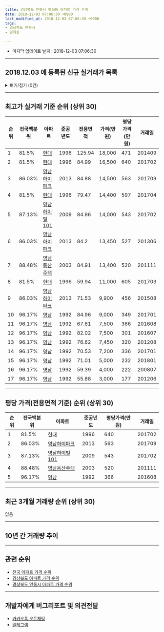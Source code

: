 ```yaml
---
title: 경상북도 안동시 평화동 아파트 가격 순위
date: 2018-12-03 07:06:30 +0900
last_modified_at: 2018-12-03 07:06:30 +0900
tags:
- 경상북도 안동시
- 평화동

---
```


* 마지막 업데이트 날짜 : 2018-12-03 07:06:30

---

## 2018.12.03 에 등록된 신규 실거래가 목록

<details>
<summary>펴기/접기 (0건)</summary>
<div markdown="1">

|아파트|전국백분위|준공년도|전용면적|가격(만원)|평당가격(만원)|거래일|
|---|---|---|---|---|---|---|
|없음|||||||


</div>
</details>

---

## 최고가 실거래 기준 순위 (상위 30)


|순위|전국백분위|아파트|준공년도|전용면적|가격(만원)|평당가격(만원)|거래일|
|---|---|---|---|---|---|---|---|
|1|81.5%|[현대](https://search.naver.com/search.naver?query=%EA%B2%BD%EC%83%81%EB%B6%81%EB%8F%84+%EC%95%88%EB%8F%99%EC%8B%9C+%ED%8F%89%ED%99%94%EB%8F%99+%ED%98%84%EB%8C%80)|1996|125.94|18,000|471|201409|
|2|81.5%|[현대](https://search.naver.com/search.naver?query=%EA%B2%BD%EC%83%81%EB%B6%81%EB%8F%84+%EC%95%88%EB%8F%99%EC%8B%9C+%ED%8F%89%ED%99%94%EB%8F%99+%ED%98%84%EB%8C%80)|1996|84.99|16,500|640|201702|
|3|86.03%|[영남하이파크](https://search.naver.com/search.naver?query=%EA%B2%BD%EC%83%81%EB%B6%81%EB%8F%84+%EC%95%88%EB%8F%99%EC%8B%9C+%ED%8F%89%ED%99%94%EB%8F%99+%EC%98%81%EB%82%A8%ED%95%98%EC%9D%B4%ED%8C%8C%ED%81%AC)|2013|84.88|14,500|563|201709|
|4|81.5%|[현대](https://search.naver.com/search.naver?query=%EA%B2%BD%EC%83%81%EB%B6%81%EB%8F%84+%EC%95%88%EB%8F%99%EC%8B%9C+%ED%8F%89%ED%99%94%EB%8F%99+%ED%98%84%EB%8C%80)|1996|79.47|14,400|597|201704|
|5|87.13%|[영남하이빌101](https://search.naver.com/search.naver?query=%EA%B2%BD%EC%83%81%EB%B6%81%EB%8F%84+%EC%95%88%EB%8F%99%EC%8B%9C+%ED%8F%89%ED%99%94%EB%8F%99+%EC%98%81%EB%82%A8%ED%95%98%EC%9D%B4%EB%B9%8C101)|2009|84.96|14,000|543|201702|
|6|86.03%|[영남하이파크](https://search.naver.com/search.naver?query=%EA%B2%BD%EC%83%81%EB%B6%81%EB%8F%84+%EC%95%88%EB%8F%99%EC%8B%9C+%ED%8F%89%ED%99%94%EB%8F%99+%EC%98%81%EB%82%A8%ED%95%98%EC%9D%B4%ED%8C%8C%ED%81%AC)|2013|84.2|13,450|527|201306|
|7|88.48%|[영남동산주택](https://search.naver.com/search.naver?query=%EA%B2%BD%EC%83%81%EB%B6%81%EB%8F%84+%EC%95%88%EB%8F%99%EC%8B%9C+%ED%8F%89%ED%99%94%EB%8F%99+%EC%98%81%EB%82%A8%EB%8F%99%EC%82%B0%EC%A3%BC%ED%83%9D)|2003|84.91|13,400|520|201111|
|8|81.5%|[현대](https://search.naver.com/search.naver?query=%EA%B2%BD%EC%83%81%EB%B6%81%EB%8F%84+%EC%95%88%EB%8F%99%EC%8B%9C+%ED%8F%89%ED%99%94%EB%8F%99+%ED%98%84%EB%8C%80)|1996|59.94|11,000|605|201703|
|9|86.03%|[영남하이파크](https://search.naver.com/search.naver?query=%EA%B2%BD%EC%83%81%EB%B6%81%EB%8F%84+%EC%95%88%EB%8F%99%EC%8B%9C+%ED%8F%89%ED%99%94%EB%8F%99+%EC%98%81%EB%82%A8%ED%95%98%EC%9D%B4%ED%8C%8C%ED%81%AC)|2013|71.53|9,900|456|201508|
|10|96.17%|[영남](https://search.naver.com/search.naver?query=%EA%B2%BD%EC%83%81%EB%B6%81%EB%8F%84+%EC%95%88%EB%8F%99%EC%8B%9C+%ED%8F%89%ED%99%94%EB%8F%99+%EC%98%81%EB%82%A8)|1992|84.96|9,000|349|201701|
|11|96.17%|[영남](https://search.naver.com/search.naver?query=%EA%B2%BD%EC%83%81%EB%B6%81%EB%8F%84+%EC%95%88%EB%8F%99%EC%8B%9C+%ED%8F%89%ED%99%94%EB%8F%99+%EC%98%81%EB%82%A8)|1992|67.61|7,500|366|201608|
|12|96.17%|[영남](https://search.naver.com/search.naver?query=%EA%B2%BD%EC%83%81%EB%B6%81%EB%8F%84+%EC%95%88%EB%8F%99%EC%8B%9C+%ED%8F%89%ED%99%94%EB%8F%99+%EC%98%81%EB%82%A8)|1992|82.02|7,500|301|201607|
|13|96.17%|[영남](https://search.naver.com/search.naver?query=%EA%B2%BD%EC%83%81%EB%B6%81%EB%8F%84+%EC%95%88%EB%8F%99%EC%8B%9C+%ED%8F%89%ED%99%94%EB%8F%99+%EC%98%81%EB%82%A8)|1992|76.62|7,450|320|201208|
|14|96.17%|[영남](https://search.naver.com/search.naver?query=%EA%B2%BD%EC%83%81%EB%B6%81%EB%8F%84+%EC%95%88%EB%8F%99%EC%8B%9C+%ED%8F%89%ED%99%94%EB%8F%99+%EC%98%81%EB%82%A8)|1992|70.53|7,200|336|201701|
|15|96.17%|[영남](https://search.naver.com/search.naver?query=%EA%B2%BD%EC%83%81%EB%B6%81%EB%8F%84+%EC%95%88%EB%8F%99%EC%8B%9C+%ED%8F%89%ED%99%94%EB%8F%99+%EC%98%81%EB%82%A8)|1992|71.01|5,000|232|201801|
|16|96.17%|[영남](https://search.naver.com/search.naver?query=%EA%B2%BD%EC%83%81%EB%B6%81%EB%8F%84+%EC%95%88%EB%8F%99%EC%8B%9C+%ED%8F%89%ED%99%94%EB%8F%99+%EC%98%81%EB%82%A8)|1992|59.39|4,000|222|200807|
|17|96.17%|[영남](https://search.naver.com/search.naver?query=%EA%B2%BD%EC%83%81%EB%B6%81%EB%8F%84+%EC%95%88%EB%8F%99%EC%8B%9C+%ED%8F%89%ED%99%94%EB%8F%99+%EC%98%81%EB%82%A8)|1992|55.88|3,000|177|201206|


---

## 평당 가격(전용면적 기준) 순위 (상위 30)


|순위|전국백분위|아파트|준공년도|평당가격(만원)|거래일|
|---|---|---|---|---|---|
|1|81.5%|[현대](https://search.naver.com/search.naver?query=%EA%B2%BD%EC%83%81%EB%B6%81%EB%8F%84+%EC%95%88%EB%8F%99%EC%8B%9C+%ED%8F%89%ED%99%94%EB%8F%99+%ED%98%84%EB%8C%80)|1996|640|201702|
|2|86.03%|[영남하이파크](https://search.naver.com/search.naver?query=%EA%B2%BD%EC%83%81%EB%B6%81%EB%8F%84+%EC%95%88%EB%8F%99%EC%8B%9C+%ED%8F%89%ED%99%94%EB%8F%99+%EC%98%81%EB%82%A8%ED%95%98%EC%9D%B4%ED%8C%8C%ED%81%AC)|2013|563|201709|
|3|87.13%|[영남하이빌101](https://search.naver.com/search.naver?query=%EA%B2%BD%EC%83%81%EB%B6%81%EB%8F%84+%EC%95%88%EB%8F%99%EC%8B%9C+%ED%8F%89%ED%99%94%EB%8F%99+%EC%98%81%EB%82%A8%ED%95%98%EC%9D%B4%EB%B9%8C101)|2009|543|201702|
|4|88.48%|[영남동산주택](https://search.naver.com/search.naver?query=%EA%B2%BD%EC%83%81%EB%B6%81%EB%8F%84+%EC%95%88%EB%8F%99%EC%8B%9C+%ED%8F%89%ED%99%94%EB%8F%99+%EC%98%81%EB%82%A8%EB%8F%99%EC%82%B0%EC%A3%BC%ED%83%9D)|2003|520|201111|
|5|96.17%|[영남](https://search.naver.com/search.naver?query=%EA%B2%BD%EC%83%81%EB%B6%81%EB%8F%84+%EC%95%88%EB%8F%99%EC%8B%9C+%ED%8F%89%ED%99%94%EB%8F%99+%EC%98%81%EB%82%A8)|1992|366|201608|


---

## 최근 3개월 거래량 순위 (상위 30)

없음

---

## 10년 간 거래량 추이


<div style="width:100%;">
    <canvas id="deal_progress" height="250"></canvas>
</div>

<script>
new Chart(document.getElementById("deal_progress"), {
    type: 'line',
    data: {
        labels: ['200812','200901','200902','200903','200904','200905','200906','200907','200908','200909','200910','200911','200912','201001','201002','201003','201004','201005','201006','201007','201008','201009','201010','201011','201012','201101','201102','201103','201104','201105','201106','201107','201108','201109','201110','201111','201112','201201','201202','201203','201204','201205','201206','201207','201208','201209','201210','201211','201212','201301','201302','201303','201304','201305','201306','201307','201308','201309','201310','201311','201312','201401','201402','201403','201404','201405','201406','201407','201408','201409','201410','201411','201412','201501','201502','201503','201504','201505','201506','201507','201508','201509','201510','201511','201512','201601','201602','201603','201604','201605','201606','201607','201608','201609','201610','201611','201612','201701','201702','201703','201704','201705','201706','201707','201708','201709','201710','201711','201712','201801','201802','201803','201804','201805','201806','201807','201808','201809','201810','201811','201812'],
        datasets: [{
            label: '실거래 수',
            pointRadius: 1,
            data: [0, 0, 1, 0, 0, 0, 1, 2, 3, 2, 5, 6, 4, 3, 1, 2, 1, 2, 5, 4, 2, 1, 2, 1, 1, 4, 2, 2, 0, 2, 3, 0, 2, 3, 1, 2, 1, 1, 2, 3, 3, 2, 2, 4, 2, 0, 3, 2, 0, 1, 1, 1, 1, 1, 3, 1, 1, 1, 3, 1, 0, 3, 5, 2, 4, 1, 1, 1, 1, 1, 4, 3, 1, 1, 0, 3, 6, 2, 2, 1, 3, 0, 5, 2, 1, 1, 3, 1, 3, 3, 0, 1, 2, 1, 2, 4, 4, 4, 5, 5, 2, 0, 3, 2, 1, 2, 0, 1, 3, 1, 2, 4, 0, 0, 5, 1, 1, 1, 0, 0, 0],
            borderColor: "rgba(255, 201, 14, 1)",
            backgroundColor: "rgba(255, 201, 14, 0.5)",
            fill: true,
        }]
    },
    options: {
        responsive: true,
        title: {
            display: true,
            text: '10년간 거래량 추이'
        },
        tooltips: {
            mode: 'index',
            intersect: false,
        },
        hover: {
            mode: 'nearest',
            intersect: true
        },
        scales: {
            xAxes: [{
                display: true,
                scaleLabel: {
                    display: true,
                    labelString: '년/월'
                }
            }],
            yAxes: [{
                display: true,
                ticks: {
                    suggestedMin: 0,
                },
                scaleLabel: {
                    display: true,
                    labelString: '실거래 수'
                }
            }]
        }
    }
});

</script>


---

## 관련 순위

- [전국 아파트 가격 순위](https://inasie.github.io/apt-ranking/전국)
- [경상북도 아파트 가격 순위](https://inasie.github.io/apt-ranking/경상북도)
- [경상북도 안동시 아파트 가격 순위](https://inasie.github.io/apt-ranking/경상북도-안동시)


---

## 개발자에게 버그리포트 및 의견전달

- [카카오톡 오픈채팅](https://open.kakao.com/o/gLJUAP4)
- [텔레그램](https://t.me/inasie)

